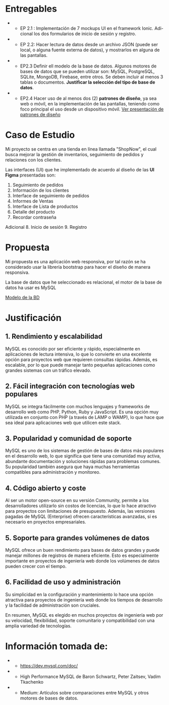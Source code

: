 # Entregables
- - EP 2.1 :  Implementación de 7 mockups UI en el framework Ionic. Adi-
cional los dos formularios de inicio de sesión y registro.
- - EP 2.2: Hacer lectura de datos desde un archivo JSON (puede ser local, o alguna fuente externa de datos), y mostrarlos en alguna de las pantallas.
- - EP2.3 Definir ell modelo de la base de datos. Algunos motores de bases de datos que se pueden utilizar son: MySQL, PostgreSQL, SQLite, MongoDB, Firebase, entre otros. Se deben incluir al menos 3 tablas o documentos. __Justificar la selección del tipo de base de datos__.
- - EP2.4 Hacer uso de al menos dos (2) __patrones de diseño__, ya sea web o móvil, en la implementación de las pantallas, teniendo como foco principal el uso desde un dispositivo móvil. [Ver presentación de patrones de diseño](EP2/patronesdediseno.pdf)

# Caso de Estudio
Mi proyecto se centra en una tienda en línea llamada "ShopNow", el cual busca mejorar la gestión de inventarios, seguimiento de pedidos y relaciones con los clientes. 

Las interfaces (UI) que he implementado de acuerdo al diseño de las __UI Figma__ presentadas son: 

1. Seguimiento de pedidos
2. Información de los clientes
3. Interface de seguimiento de pedidos
4. Informes de Ventas
5. Interface de Lista de productos
6. Detalle del producto
7. Recordar contraseña

Adicional 
8. Inicio de sesión 
9. Registro

# Propuesta 
Mi propuesta es una aplicación web responsiva, por tal razón se ha considerado usar la librería bootstrap para hacer el diseño de manera responsiva. 

La base de datos que he seleccionado es relacional, el motor de la base de datos ha usar es MySQL 

[Modelo de la BD](GrypDB.png)

# Justificación

## 1. Rendimiento y escalabilidad

MySQL es conocido por ser eficiente y rápido, especialmente en aplicaciones de lectura intensiva, lo que lo convierte en una excelente opción para proyectos web que requieren consultas rápidas. Además, es escalable, por lo que puede manejar tanto pequeñas aplicaciones como grandes sistemas con un tráfico elevado.

## 2. Fácil integración con tecnologías web populares

MySQL se integra fácilmente con muchos lenguajes y frameworks de desarrollo web como PHP, Python, Ruby y JavaScript. Es una opción muy utilizada en conjunto con PHP (a través de LAMP o WAMP), lo que hace que sea ideal para aplicaciones web que utilicen este stack.

## 3. Popularidad y comunidad de soporte

MySQL es uno de los sistemas de gestión de bases de datos más populares en el desarrollo web, lo que significa que tiene una comunidad muy activa, abundante documentación y soluciones rápidas para problemas comunes. Su popularidad también asegura que haya muchas herramientas compatibles para administración y monitoreo.

## 4. Código abierto y coste

Al ser un motor open-source en su versión Community, permite a los desarrolladores utilizarlo sin costos de licencias, lo que lo hace atractivo para proyectos con limitaciones de presupuesto. Además, las versiones pagadas de MySQL (Enterprise) ofrecen características avanzadas, si es necesario en proyectos empresariales.

##  5. Soporte para grandes volúmenes de datos

MySQL ofrece un buen rendimiento para bases de datos grandes y puede manejar millones de registros de manera eficiente. Esto es especialmente importante en proyectos de ingeniería web donde los volúmenes de datos pueden crecer con el tiempo.

## 6. Facilidad de uso y administración

Su simplicidad en la configuración y mantenimiento lo hace una opción atractiva para proyectos de ingeniería web donde los tiempos de desarrollo y la facilidad de administración son cruciales.

En resumen, MySQL es elegido en muchos proyectos de ingeniería web por su velocidad, flexibilidad, soporte comunitario y compatibilidad con una amplia variedad de tecnologías.

# Información tomada de: 
- - https://dev.mysql.com/doc/
- - High Performance MySQL de Baron Schwartz, Peter Zaitsev, Vadim Tkachenko
- - Medium: Artículos sobre comparaciones entre MySQL y otros motores de bases de datos.
